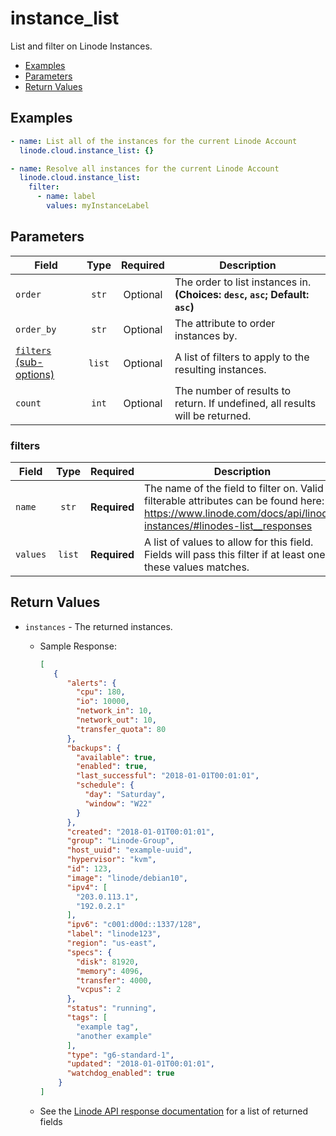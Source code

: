 # instance_list

List and filter on Linode Instances.

- [Examples](#examples)
- [Parameters](#parameters)
- [Return Values](#return-values)

## Examples

```yaml
- name: List all of the instances for the current Linode Account
  linode.cloud.instance_list: {}
```

```yaml
- name: Resolve all instances for the current Linode Account
  linode.cloud.instance_list:
    filter:
      - name: label
        values: myInstanceLabel
```


## Parameters

| Field     | Type | Required | Description                                                                  |
|-----------|------|----------|------------------------------------------------------------------------------|
| `order` | <center>`str`</center> | <center>Optional</center> | The order to list instances in.  **(Choices: `desc`, `asc`; Default: `asc`)** |
| `order_by` | <center>`str`</center> | <center>Optional</center> | The attribute to order instances by.   |
| [`filters` (sub-options)](#filters) | <center>`list`</center> | <center>Optional</center> | A list of filters to apply to the resulting instances.   |
| `count` | <center>`int`</center> | <center>Optional</center> | The number of results to return. If undefined, all results will be returned.   |

### filters

| Field     | Type | Required | Description                                                                  |
|-----------|------|----------|------------------------------------------------------------------------------|
| `name` | <center>`str`</center> | <center>**Required**</center> | The name of the field to filter on. Valid filterable attributes can be found here: https://www.linode.com/docs/api/linode-instances/#linodes-list__responses   |
| `values` | <center>`list`</center> | <center>**Required**</center> | A list of values to allow for this field. Fields will pass this filter if at least one of these values matches.   |

## Return Values

- `instances` - The returned instances.

    - Sample Response:
        ```json
        [
           {
              "alerts": {
                "cpu": 180,
                "io": 10000,
                "network_in": 10,
                "network_out": 10,
                "transfer_quota": 80
              },
              "backups": {
                "available": true,
                "enabled": true,
                "last_successful": "2018-01-01T00:01:01",
                "schedule": {
                  "day": "Saturday",
                  "window": "W22"
                }
              },
              "created": "2018-01-01T00:01:01",
              "group": "Linode-Group",
              "host_uuid": "example-uuid",
              "hypervisor": "kvm",
              "id": 123,
              "image": "linode/debian10",
              "ipv4": [
                "203.0.113.1",
                "192.0.2.1"
              ],
              "ipv6": "c001:d00d::1337/128",
              "label": "linode123",
              "region": "us-east",
              "specs": {
                "disk": 81920,
                "memory": 4096,
                "transfer": 4000,
                "vcpus": 2
              },
              "status": "running",
              "tags": [
                "example tag",
                "another example"
              ],
              "type": "g6-standard-1",
              "updated": "2018-01-01T00:01:01",
              "watchdog_enabled": true
            }
        ]
        ```
    - See the [Linode API response documentation](https://www.linode.com/docs/api/linode-instances/#linodes-list__response-samples) for a list of returned fields



